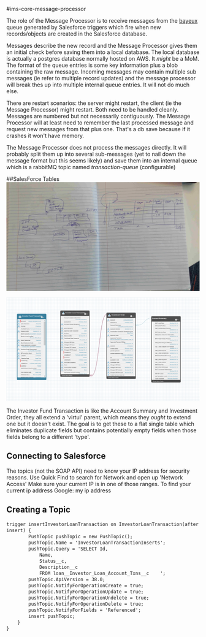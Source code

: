 #ims-core-message-processor

The role of the Message Processor is to receive messages from the [bayeux](https://en.wikipedia.org/wiki/Comet_(programming)) queue generated by Salesforce triggers which fire when new records/objects are created in the Salesforce database.

Messages describe the new record and the Message Processor gives them an initial check before saving them into a local database. The local database is actually a postgres database normally hosted on AWS. It *might* be a MoM. The format of the queue entries is some key information plus a blob containing the raw message. Incoming messages may contain multiple sub messages (ie refer to multiple record updates) and the message processor will break thes up into multiple internal queue entries. It will not do much else.

There are restart scenarios: the server might restart, the client (ie the Message Processor) might restart. Both need to be handled cleanly. Messages are numbered but not necessarily contiguously. The Message Processor will at least need to remember the last processed message and request new messages from that plus one. That's a db save because if it crashes it won't have memory.

The Message Processor does not process the messages directly. It will probably split them up into several sub-messages (yet to nail down the message format but this seems likely) and save them into an internal queue which is a rabbitMQ topic named *transaction-queue* (configurable)

##SalesForce Tables
<img src="AndrewTables.jpg" width="1000">

<img src="SalesForceTables.png" width="1000">

The Investor Fund Transaction is like the Account Summary and Investment Order, they all extend a 'virtul' parent, which means they *ought* to extend one but it doesn't exist. The goal is to get these to a flat single table which eliminates duplicate fields but contains potentially empty fields when those fields belong to a different 'type'.

## Connecting to Salesforce
The topics (not the SOAP API) need to know your IP address for security reasons. Use Quick Find to search for Network and open up 'Network Access'
Make sure your current IP is in one of those ranges.
To find your current ip address Google: my ip address

## Creating a Topic

```
trigger insertInvestorLoanTransaction on InvestorLoanTransaction(after insert) {
		PushTopic pushTopic = new PushTopic();
		pushTopic.Name = 'InvestorLoanTransactionInserts';
		pushTopic.Query = 'SELECT Id, 
			Name, 
			Status__c, 
			Description__c 
			FROM loan__Investor_Loan_Account_Txns__c	';
		pushTopic.ApiVersion = 38.0;
		pushTopic.NotifyForOperationCreate = true;
		pushTopic.NotifyForOperationUpdate = true;
		pushTopic.NotifyForOperationUndelete = true;
		pushTopic.NotifyForOperationDelete = true;
		pushTopic.NotifyForFields = 'Referenced';
		insert pushTopic;
	}
}
```








